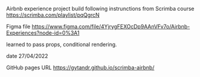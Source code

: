 Airbnb experience project build following instrunctions from Scrimba course
https://scrimba.com/playlist/pqQgrcN

Figma file https://www.figma.com/file/4YjrygFEXOcDp9AAnVFv7o/Airbnb-Experiences?node-id=0%3A1

learned to pass props, conditional rendering.

date 27/04/2022

GitHub pages URL https://gytandr.github.io/scrimba-airbnb/
